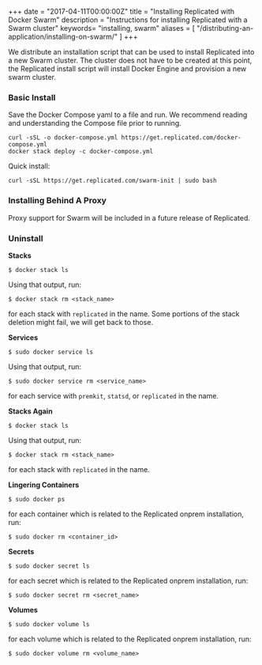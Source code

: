 +++
date = "2017-04-11T00:00:00Z"
title = "Installing Replicated with Docker Swarm"
description = "Instructions for installing Replicated with a Swarm cluster"
keywords= "installing, swarm"
aliases = [
    "/distributing-an-application/installing-on-swarm/"
]
+++

We distribute an installation script that can be used to install Replicated into a new Swarm cluster. The cluster does not have to be created at this point, the Replicated install script will install Docker Engine and provision a new swarm cluster.

### Basic Install

Save the Docker Compose yaml to a file and run. We recommend reading and understanding the Compose file prior to running.

```shell
curl -sSL -o docker-compose.yml https://get.replicated.com/docker-compose.yml
docker stack deploy -c docker-compose.yml
```

Quick install:

```shell
curl -sSL https://get.replicated.com/swarm-init | sudo bash
```

### Installing Behind A Proxy

Proxy support for Swarm will be included in a future release of Replicated.

### Uninstall

__Stacks__


```shell
$ docker stack ls
```

Using that output, run:

```shell
$ docker stack rm <stack_name>
```

for each stack with `replicated` in the name. Some portions of the stack deletion might fail, we will get back to those.

__Services__

```shell
$ sudo docker service ls
```

Using that output, run:

```shell
$ sudo docker service rm <service_name>
```

for each service with `premkit`, `statsd`, or `replicated` in the name.

__Stacks Again__

```shell
$ docker stack ls
```

Using that output, run:

```shell
$ docker stack rm <stack_name>
```

for each stack with `replicated` in the name.


__Lingering Containers__


```shell
$ sudo docker ps
```

for each container which is related to the Replicated onprem installation, run:

```shell
$ sudo docker rm <container_id>
```

__Secrets__

```shell
$ sudo docker secret ls
```

for each secret which is related to the Replicated onprem installation, run:

```shell
$ sudo docker secret rm <secret_name>
```

__Volumes__

```shell
$ sudo docker volume ls
```

for each volume which is related to the Replicated onprem installation, run:

```shell
$ sudo docker volume rm <volume_name>
```